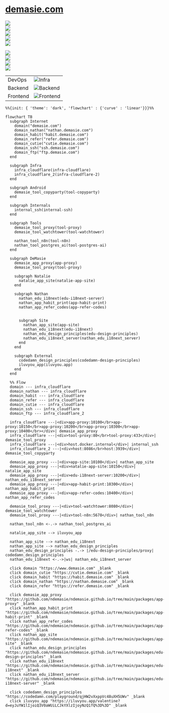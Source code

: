 # [demasie.com](https://demasie.com)

<a href="https://www.demasie.com"><img src="https://img.shields.io/website.svg?label=demasie.com&url=http%3A%2F%2Fwww.demasie.com/health"/></a><br/>
<a href="https://nathan.demasie.com"><img src="https://img.shields.io/website.svg?label=nathan.demasie.com&url=http%3A%2F%2Fnathan.demasie.com/health"/></a><br/>
<a href="https://habit.demasie.com"><img src="https://img.shields.io/website.svg?label=habit.demasie.com&url=http%3A%2F%2Fhabit.demasie.com/health"/></a><br/>
<a href="https://refer.demasie.com"><img src="https://img.shields.io/website.svg?label=refer.demasie.com&url=http%3A%2F%2Frefer.demasie.com/health"/></a><br/>
<a href="https://ssh.demasie.com"><img src="https://img.shields.io/website.svg?label=ssh.demasie.com&url=http%3A%2F%2Fssh.demasie.com/health"/></a><br/>

<img src="https://img.shields.io/website.svg?label=app-site&url=http%3A%2F%2Fapp-site.demasie.com/health"/><br/>
<img src="https://img.shields.io/website.svg?label=edu-i18next-server&url=http%3A%2F%2Fedu-i18next-server.demasie.com/health"/><br/>
<img src="https://img.shields.io/website.svg?label=app-habit-print&url=http%3A%2F%2Fapp-habit-print.demasie.com/health"/><br/>
<img src="https://img.shields.io/website.svg?label=app-refer-codes&url=http%3A%2F%2Fapp-refer-codes.demasie.com/health"/><br/>

<!-- ![GitHub Workflow Status](https://img.shields.io/github/actions/workflow/status/ndemasie/ndemasie.github.io/deploy-ec2.yml) -->

|          |                                                                             |
| -------- | --------------------------------------------------------------------------- |
| DevOps   | ![Infra](https://skillicons.dev/icons?i=cloudflare,raspberrypi,docker)<br/> |
| Backend  | ![Backend](https://skillicons.dev/icons?i=nginx,nodejs)<br/>                |
| Frontend | ![Frontend](https://skillicons.dev/icons?i=astro,react,vue,svelte,lit)<br/> |

```mermaid
%%{init: { 'theme': 'dark', 'flowchart' : {'curve' : 'linear'}}}%%

flowchart TB
  subgraph Internet
    domain("demasie.com")
    domain_nathan("nathan.demasie.com")
    domain_habit("habit.demasie.com")
    domain_refer("refer.demasie.com")
    domain_cutie("cutie.demasie.com")
    domain_ssh("ssh.demasie.com")
    domain_ftp("ftp.demasie.com")
  end

  subgraph Infra
    infra_cloudflare(infra-cloudflare)
    infra_cloudflare_2(infra-cloudflare-2)
  end

  subgraph Android
    demasie_tool_copyparty(tool-copyparty)
  end

  subgraph Internals
    internal_ssh(internal-ssh)
  end

  subgraph Tools
    demasie_tool_proxy(tool-proxy)
    demasie_tool_watchtower(tool-watchtower)

    nathan_tool_n8n(tool-n8n)
    nathan_tool_postgres_ai(tool-postgres-ai)
  end

  subgraph DeMasie
    demasie_app_proxy(app-proxy)
    demasie_tool_proxy(tool-proxy)

    subgraph Natalie
      natalie_app_site(natalie-app-site)
    end

    subgraph Nathan
      nathan_edu_i18next(edu-i18next-server)
      nathan_app_habit_print(app-habit-print)
      nathan_app_refer_codes(app-refer-codes)


      subgraph Site
        nathan_app_site(app-site)
        nathan_edu_i18next(edu-i18next)
        nathan_edu_design_principles(edu-design-principles)
        nathan_edu_i18next_server(nathan_edu_i18next_server)
      end
    end

    subgraph External
      codedamn_design_principles(codedamn-design-principles)
      iluvyou_app(iluvyou.app)
    end
  end

  %% Flow
  domain --- infra_cloudflare
  domain_nathan --- infra_cloudflare
  domain_habit --- infra_cloudflare
  domain_refer --- infra_cloudflare
  domain_cutie --- infra_cloudflare
  domain_ssh --- infra_cloudflare
  domain_ftp --- infra_cloudflare_2

  infra_cloudflare ---|<div>app-proxy:10100</br>app-proxy:10150</br>app-proxy:10200</br>app-proxy:10300</br>app-proxy:10400</br></div>| demasie_app_proxy
  infra_cloudflare ---|<div>tool-proxy:80</br>tool-proxy:433</div>| demasie_tool_proxy
  infra_cloudflare ---|<div>host.docker.internal</div>| internal_ssh
  infra_cloudflare_2 ---|<div>host:8086</br>host:3939</div>| demasie_tool_copyparty

  demasie_app_proxy ---|<div>app-site:10100</div>| nathan_app_site
  demasie_app_proxy ---|<div>natalie-app-site:10150</div>| natalie_app_site
  demasie_app_proxy ---|<div>edu-i18next-server:10200</div>| nathan_edu_i18next_server
  demasie_app_proxy ---|<div>app-habit-print:10300</div>| nathan_app_habit_print
  demasie_app_proxy ---|<div>app-refer-codes:10400</div>| nathan_app_refer_codes

  demasie_tool_proxy ---|<div>tool-watchtower:8080</div>| demasie_tool_watchtower
  demasie_tool_proxy ---|<div>tool-n8n:5678</div>| nathan_tool_n8n

  nathan_tool_n8n <-.-> nathan_tool_postgres_ai

  natalie_app_site --> iluvyou_app

  nathan_app_site --> nathan_edu_i18next
  nathan_app_site --> nathan_edu_design_principles
  nathan_edu_design_principles -.-> |/edu-design-principles/proxy| codedamn_design_principles
  nathan_edu_i18next <-.->|ws| nathan_edu_i18next_server

  click domain "https://www.demasie.com" _blank
  click domain_cutie "https://cutie.demasie.com" _blank
  click domain_habit "https://habit.demasie.com" _blank
  click domain_nathan "https://nathan.demasie.com" _blank
  click domain_refer "https://refer.demasie.com" _blank

  click demasie_app_proxy "https://github.com/ndemasie/ndemasie.github.io/tree/main/packages/app-proxy" _blank
  click nathan_app_habit_print "https://github.com/ndemasie/ndemasie.github.io/tree/main/packages/app-habit-print" _blank
  click nathan_app_refer_codes "https://github.com/ndemasie/ndemasie.github.io/tree/main/packages/app-refer-codes" _blank
  click nathan_app_site "https://github.com/ndemasie/ndemasie.github.io/tree/main/packages/app-site" _blank
  click nathan_edu_design_principles "https://github.com/ndemasie/ndemasie.github.io/tree/main/packages/edu-design-principles" _blank
  click nathan_edu_i18next "https://github.com/ndemasie/ndemasie.github.io/tree/main/packages/edu-i18next" _blank
  click nathan_edu_i18next_server "https://github.com/ndemasie/ndemasie.github.io/tree/main/packages/edu-i18next-server" _blank

  click codedamn_design_principles "https://codedamn.com/playground/qjHW2vXxppVc48uXH5UWv" _blank
  click iluvyou_app "https://iluvyou.app/valentine?d=eyJuYW1lIjoiQ3V0aWUiLCJkYXlzIjoyNzQ1fQ%3D%3D" _blank
```
